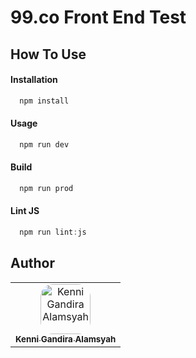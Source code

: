 # 99.co Front End Test

## How To Use
#### Installation
```js
  npm install
```

#### Usage
```js
  npm run dev
```

#### Build
```js
  npm run prod
```

#### Lint JS
```js
  npm run lint:js
```

## Author
<table>
  <tr>
    <td align="center">
      <a href="https://github.com/kenniga">
        <img
          src="https://avatars3.githubusercontent.com/u/16045365?s=96&v=4"
          width="80px;"
          style="border-radius:20px;"
          alt="Kenni Gandira Alamsyah"
        />
        <br />
        <sub>
          <b>Kenni Gandira Alamsyah</b>
        </sub>
      </a>
    </td>
  </tr>
</table>
